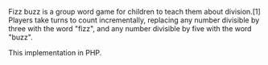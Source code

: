 Fizz buzz is a group word game for children to teach 
them about division.[1] Players take turns to count 
incrementally, replacing any number divisible by three 
with the word "fizz", and any number divisible by five 
with the word "buzz".

This implementation in PHP.